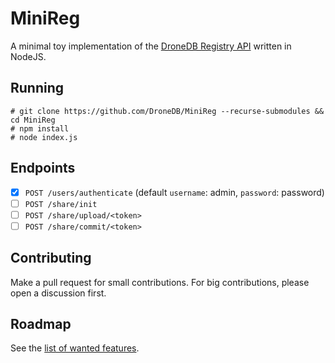 # MiniReg

A minimal toy implementation of the [DroneDB Registry API](https://github.com/DroneDB/Registry) written in NodeJS.

## Running

```
# git clone https://github.com/DroneDB/MiniReg --recurse-submodules && cd MiniReg
# npm install
# node index.js
```

## Endpoints

  - [x] `POST /users/authenticate` (default `username`: admin, `password`: password)
  - [ ] `POST /share/init`
  - [ ] `POST /share/upload/<token>`
  - [ ] `POST /share/commit/<token>`  

## Contributing

Make a pull request for small contributions. For big contributions, please open a discussion first.

## Roadmap

See the [list of wanted features](https://github.com/DroneDB/MiniReg/issues?q=is%3Aopen+is%3Aissue+label%3A%22new+feature%22).
